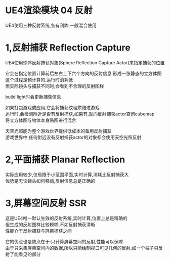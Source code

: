 # UE4渲染模块 04 反射
UE4使用三种反射系统,各有利弊,一般混合使用  

# 1,反射捕获 Reflection Capture
UE4使用球体反射捕获对象(Sphere Reflection Capture Actor)来指定捕获的位置  

它会在指定位置计算前后左右上下六个方向的反射信息,形成一张静态的立方体图  
这个过程是预计算的,运行时消耗低  
但实际镜头与捕获不同时,会看到不合理的反射图样  

build light时会更新捕获信息  

如果打包游戏或应用,它会将捕获纹理烘焙进游戏  
运行时,会检测附近是否有反射捕获,如果有,就向反射捕获actor查询cubemap  
将立方体图与物体本身贴图进行混合  

天空光照能为整个游戏世界提供低成本的备用反射捕获  
游戏世界中,任何附近没有反射捕获actor的对象都会使用天空光照反射  

# 2,平面捕获 Planar Reflection
实际应用较少,仅局限于小范围平面,实时计算,消耗比反射捕获大  
优势是无论镜头如何移动,反射信息总是正确的  

# 3,屏幕空间反射 SSR
这是UE4唯一默认生效的反射系统,实时计算,位置上总是精确的  
但生成的反射图样比较模糊,不如反射捕获清晰  
性能介于反射捕获与屏幕捕获之间  

它的优点也是缺点在于:只计算屏幕空间的反射,性能可以保障  
由于只采集屏幕空间内的数据,所以只能绘制视口可见几何的反射,如一个柱子只反射了能看见的部分  

